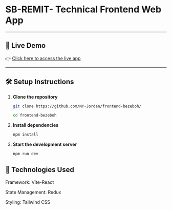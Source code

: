 # SB-REMIT- Technical Frontend Web App

---

## 🚀 Live Demo

👉 [Click here to access the live app](https://ephemeral-concha-b5ae46.netlify.app/team-members)

---

## 🛠️ Setup Instructions

1. **Clone the repository**

   ```bash
   git clone https://github.com/NY-Jordan/frontend-bezeboh/
   
   cd frontend-bezeboh
   
2. **Install dependencies**

   ```bash
   npm install

3. **Start the development server**

   ```bash
   npm run dev 

## 🔧 Technologies Used

   Framework: Vite-React
   
   State Management: Redux
   
   Styling: Tailwind CSS
